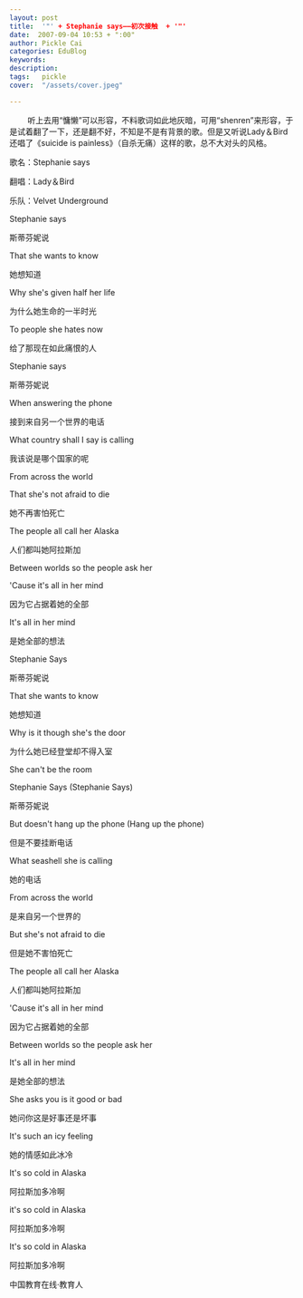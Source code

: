 ```yaml
---
layout: post  
title:  '"' + Stephanie says——初次接触  + '"'
date:  2007-09-04 10:53 + ":00" 
author: Pickle Cai  
categories: EduBlog  
keywords: 
description:   
tags:	pickle   
cover:  "/assets/cover.jpeg"  

---  
```

    
　　 听上去用“慵懒”可以形容，不料歌词如此地灰暗，可用“shenren”来形容，于是试着翻了一下，还是翻不好，不知是不是有背景的歌。但是又听说Lady＆Bird还唱了《suicide is painless》（自杀无痛）这样的歌，总不大对头的风格。



歌名：Stephanie says

翻唱：Lady＆Bird

乐队：Velvet Underground

  





  







Stephanie says

斯蒂芬妮说



That she wants to know

她想知道



Why she's given half her life

为什么她生命的一半时光



To people she hates now

给了那现在如此痛恨的人



    

     



Stephanie says

斯蒂芬妮说



When answering the phone

接到来自另一个世界的电话



What country shall I say is calling 

我该说是哪个国家的呢



From across the world

 



   

   



That she's not afraid to die 

她不再害怕死亡



The people all call her Alaska 

人们都叫她阿拉斯加



   





Between worlds so the people ask her 

 



'Cause it's all in her mind 

因为它占据着她的全部



It's all in her mind                              

是她全部的想法



   





Stephanie Says

斯蒂芬妮说



 That she wants to know

她想知道



 Why is it though she's the door

为什么她已经登堂却不得入室



 She can't be the room      

 



   

 



Stephanie Says (Stephanie Says) 

斯蒂芬妮说



But doesn't hang up the phone (Hang up the phone)

但是不要挂断电话



 What seashell she is calling 

她的电话



 From across the world

是来自另一个世界的



   





 But she's not afraid to die

但是她不害怕死亡



 The people all call her Alaska

人们都叫她阿拉斯加



'Cause it's all in her mind

因为它占据着她的全部



Between worlds so the people ask her

 



It's all in her mind 

是她全部的想法



   





She asks you is it good or bad

她问你这是好事还是坏事



It's such an icy feeling 

她的情感如此冰冷



It's so cold in Alaska 

阿拉斯加多冷啊



it's so cold in Alaska

阿拉斯加多冷啊



It's so cold in Alaska

阿拉斯加多冷啊

		    
 中国教育在线·教育人

